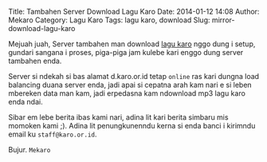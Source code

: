Title: Tambahen Server Download Lagu Karo
Date: 2014-01-12 14:08
Author: Mekaro
Category: Lagu Karo
Tags: lagu karo, download
Slug: mirror-download-lagu-karo

Mejuah juah, 
Server tambahen man download <a href="http://lagu.karo.or.id">lagu karo</a> nggo dung i setup, gundari sangana i proses, piga-piga jam kulebe kari enggo dung server tambahen enda. 

Server si ndekah si bas alamat d.karo.or.id tetap `online` ras kari dungna load balancing duana server enda, jadi apai si cepatna arah kam nari e si leben mbereken data man kam, jadi erpedasna kam ndownload mp3 lagu karo enda ndai. 

Sibar em lebe berita ibas kami nari, adina lit kari berita simbaru mis momoken kami ;). Adina lit penungkunenndu kerna si enda banci i kirimndu email ku `staff@karo.or.id`.


Bujur.
`Mekaro`
